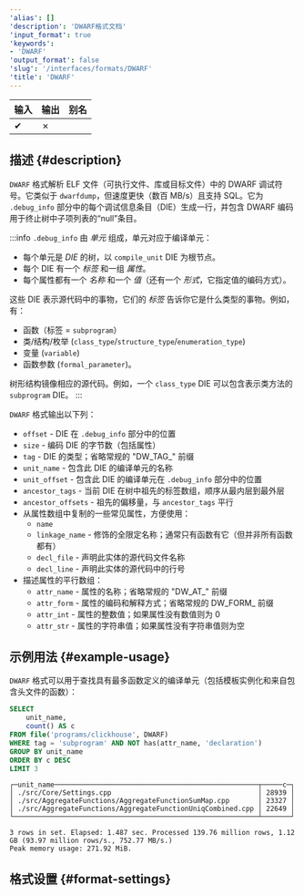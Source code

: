 ```yaml
---
'alias': []
'description': 'DWARF格式文档'
'input_format': true
'keywords':
- 'DWARF'
'output_format': false
'slug': '/interfaces/formats/DWARF'
'title': 'DWARF'
---
```




| 输入 | 输出  | 别名 |
|-------|---------|-------|
| ✔     | ✗       |       |

## 描述 {#description}

`DWARF` 格式解析 ELF 文件（可执行文件、库或目标文件）中的 DWARF 调试符号。它类似于 `dwarfdump`，但速度更快（数百 MB/s）且支持 SQL。它为 `.debug_info` 部分中的每个调试信息条目（DIE）生成一行，并包含 DWARF 编码用于终止树中子项列表的“null”条目。

:::info
`.debug_info` 由 *单元* 组成，单元对应于编译单元：
- 每个单元是 *DIE* 的树，以 `compile_unit` DIE 为根节点。
- 每个 DIE 有一个 *标签* 和一组 *属性*。
- 每个属性都有一个 *名称* 和一个 *值*（还有一个 *形式*，它指定值的编码方式）。

这些 DIE 表示源代码中的事物，它们的 *标签* 告诉你它是什么类型的事物。例如，有：

- 函数（标签 = `subprogram`）
- 类/结构/枚举 (`class_type`/`structure_type`/`enumeration_type`)
- 变量 (`variable`)
- 函数参数 (`formal_parameter`)。

树形结构镜像相应的源代码。例如，一个 `class_type` DIE 可以包含表示类方法的 `subprogram` DIE。
:::

`DWARF` 格式输出以下列：

- `offset` - DIE 在 `.debug_info` 部分中的位置
- `size` - 编码 DIE 的字节数（包括属性）
- `tag` - DIE 的类型；省略常规的 "DW_TAG_" 前缀
- `unit_name` - 包含此 DIE 的编译单元的名称
- `unit_offset` - 包含此 DIE 的编译单元在 `.debug_info` 部分中的位置
- `ancestor_tags` - 当前 DIE 在树中祖先的标签数组，顺序从最内层到最外层
- `ancestor_offsets` - 祖先的偏移量，与 `ancestor_tags` 平行
- 从属性数组中复制的一些常见属性，方便使用：
    - `name`
    - `linkage_name` - 修饰的全限定名称；通常只有函数有它（但并非所有函数都有）
    - `decl_file` - 声明此实体的源代码文件名称
    - `decl_line` - 声明此实体的源代码中的行号
- 描述属性的平行数组：
    - `attr_name` - 属性的名称；省略常规的 "DW_AT_" 前缀
    - `attr_form` - 属性的编码和解释方式；省略常规的 DW_FORM_ 前缀
    - `attr_int` - 属性的整数值；如果属性没有数值则为 0
    - `attr_str` - 属性的字符串值；如果属性没有字符串值则为空

## 示例用法 {#example-usage}

`DWARF` 格式可以用于查找具有最多函数定义的编译单元（包括模板实例化和来自包含头文件的函数）：

```sql title="Query"
SELECT
    unit_name,
    count() AS c
FROM file('programs/clickhouse', DWARF)
WHERE tag = 'subprogram' AND NOT has(attr_name, 'declaration')
GROUP BY unit_name
ORDER BY c DESC
LIMIT 3
```
```text title="Response"
┌─unit_name──────────────────────────────────────────────────┬─────c─┐
│ ./src/Core/Settings.cpp                                    │ 28939 │
│ ./src/AggregateFunctions/AggregateFunctionSumMap.cpp       │ 23327 │
│ ./src/AggregateFunctions/AggregateFunctionUniqCombined.cpp │ 22649 │
└────────────────────────────────────────────────────────────┴───────┘

3 rows in set. Elapsed: 1.487 sec. Processed 139.76 million rows, 1.12 GB (93.97 million rows/s., 752.77 MB/s.)
Peak memory usage: 271.92 MiB.
```

## 格式设置 {#format-settings}
